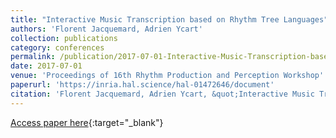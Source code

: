 ```yaml
---
title: "Interactive Music Transcription based on Rhythm Tree Languages"
authors: 'Florent Jacquemard, Adrien Ycart'
collection: publications
category: conferences
permalink: /publication/2017-07-01-Interactive-Music-Transcription-based-on-Rhythm-Tree-Languages
date: 2017-07-01
venue: 'Proceedings of 16th Rhythm Production and Perception Workshop'
paperurl: 'https://inria.hal.science/hal-01472646/document'
citation: 'Florent Jacquemard, Adrien Ycart, &quot;Interactive Music Transcription based on Rhythm Tree Languages&quot; In the proceedings of 16th Rhythm Production and Perception Workshop, 2017.'
---
```

[Access paper here](https://inria.hal.science/hal-01472646){:target="_blank"}
